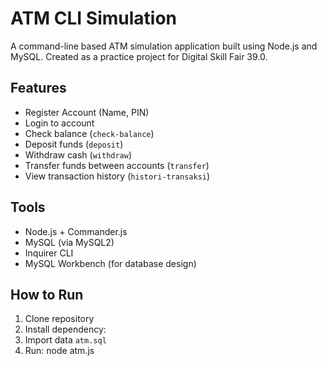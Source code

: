 # ATM CLI Simulation

A command-line based ATM simulation application built using Node.js and MySQL.
Created as a practice project for Digital Skill Fair 39.0.

## Features
- Register Account (Name, PIN)
- Login to account
- Check balance (`check-balance`)
- Deposit funds (`deposit`)
- Withdraw cash (`withdraw`)
- Transfer funds between accounts (`transfer`)
- View transaction history (`histori-transaksi`)

## Tools
- Node.js + Commander.js
- MySQL (via MySQL2)
- Inquirer CLI
- MySQL Workbench (for database design)

##  How to Run
1. Clone repository
2. Install dependency:
3. Import data `atm.sql`
4. Run: node atm.js
